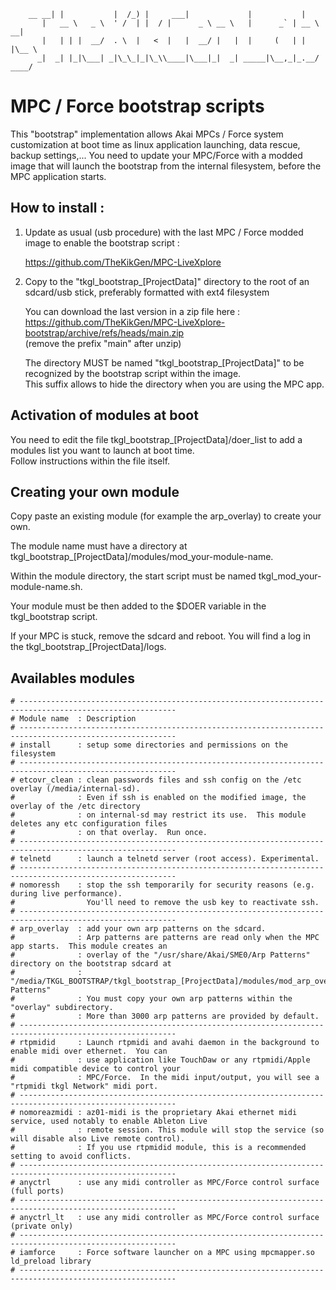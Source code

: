         __ __| |           |  /_) |     ___|             |           |
           |   __ \   _ \  ' /  | |  / |      _ \ __ \   |      _` | __ \   __|
           |   | | |  __/  . \  |   <  |   |  __/ |   |  |     (   | |   |\__ \
          _|  _| |_|\___| _|\_\_|_|\_\\____|\___|_|  _| _____|\__,_|_.__/ ____/

# MPC / Force bootstrap scripts

This "bootstrap" implementation allows Akai MPCs / Force system customization at boot time as linux application launching, data rescue, backup settings,... 
You need to update your MPC/Force with a modded image that will launch the bootstrap from the internal filesystem, before the MPC application starts.

## How to install :

1. Update as usual (usb procedure) with the last MPC / Force modded image to enable the bootstrap script :

   https://github.com/TheKikGen/MPC-LiveXplore  
   
2. Copy to the "tkgl_bootstrap_[ProjectData]" directory to the root of an sdcard/usb stick, preferably formatted with ext4 filesystem    

   You can download the last version in a zip file here : https://github.com/TheKikGen/MPC-LiveXplore-bootstrap/archive/refs/heads/main.zip  
   (remove the prefix "main" after unzip)

   The directory MUST be named "tkgl_bootstrap_[ProjectData]" to be recognized by the bootstrap script within the image.  
   This suffix allows to hide the directory when you are using the MPC app.
   
## Activation of modules at boot

You need to edit the file tkgl_bootstrap_[ProjectData]/doer_list to add a modules list you want to launch at boot time.  
Follow instructions within the file itself.

## Creating your own module 

Copy paste an existing module (for example the arp_overlay) to create your own.  

The module name must have a directory at tkgl_bootstrap_[ProjectData]/modules/mod_your-module-name.

Within the module directory, the start script must be named tkgl_mod_your-module-name.sh.  

Your module must be then added to the $DOER variable in the tkgl_bootstrap script.  
        
If your MPC is stuck, remove the sdcard and reboot.  You will find a log in the tkgl_bootstrap_[ProjectData]/logs.  
        
## Availables modules
        
````  
# ---------------------------------------------------------------------------------------------------------
# Module name  : Description
# ---------------------------------------------------------------------------------------------------------
# install      : setup some directories and permissions on the filesystem
# ---------------------------------------------------------------------------------------------------------
# etcovr_clean : clean passwords files and ssh config on the /etc overlay (/media/internal-sd).
#              : Even if ssh is enabled on the modified image, the overlay of the /etc directory 
#              : on internal-sd may restrict its use.  This module deletes any etc configuration files
#              : on that overlay.  Run once.
# ---------------------------------------------------------------------------------------------------------
# telnetd      : launch a telnetd server (root access). Experimental.
# ---------------------------------------------------------------------------------------------------------
# nomoressh    : stop the ssh temporarily for security reasons (e.g. during live performance).
#                You'll need to remove the usb key to reactivate ssh.
# ---------------------------------------------------------------------------------------------------------
# arp_overlay  : add your own arp patterns on the sdcard.
#              : Arp patterns are patterns are read only when the MPC app starts.  This module creates an
#              : overlay of the "/usr/share/Akai/SME0/Arp Patterns" directory on the bootstrap sdcard at
#              : "/media/TKGL_BOOTSTRAP/tkgl_bootstrap_[ProjectData]/modules/mod_arp_overlay/Arp Patterns"
#              : You must copy your own arp patterns within the "overlay" subdirectory.
#              : More than 3000 arp patterns are provided by default. 
# ---------------------------------------------------------------------------------------------------------
# rtpmidid     : Launch rtpmidi and avahi daemon in the background to enable midi over ethernet.  You can
#              : use application like TouchDaw or any rtpmidi/Apple midi compatible device to control your
#              : MPC/Force.  In the midi input/output, you will see a "rtpmidi tkgl Network" midi port.
# ---------------------------------------------------------------------------------------------------------
# nomoreazmidi : az01-midi is the proprietary Akai ethernet midi service, used notably to enable Ableton Live
#              : remote session. This module will stop the service (so will disable also Live remote control).
#              : If you use rtpmidid module, this is a recommended setting to avoid conflicts.
# ---------------------------------------------------------------------------------------------------------
# anyctrl      : use any midi controller as MPC/Force control surface (full ports)
# ---------------------------------------------------------------------------------------------------------
# anyctrl_lt   : use any midi controller as MPC/Force control surface (private only)
# ---------------------------------------------------------------------------------------------------------
# iamforce     : Force software launcher on a MPC using mpcmapper.so ld_preload library
# ---------------------------------------------------------------------------------------------------------
````


